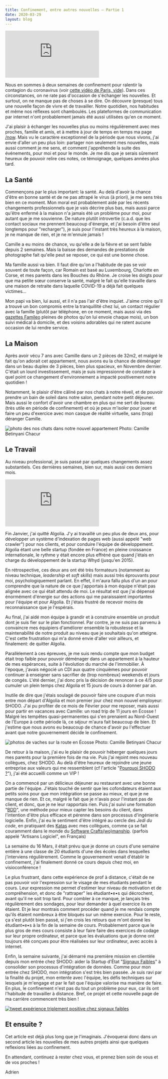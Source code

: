 ```yaml
---
title: Confinement, entre autres nouvelles – Partie 1
date: 2020-03-29
layout: blog
---
```


<iframe class="img" src="https://www.youtube.com/embed/_yfizXzgswM" frameborder="0" allow="accelerometer; autoplay; encrypted-media; gyroscope; picture-in-picture" allowfullscreen></iframe>

Nous en sommes à deux semaines de confinement pour ralentir la contagion du coronavirus (voir [cette vidéo de Paris, vide](https://www.youtube.com/watch?v=_yfizXzgswM)). Dans ces circonstances, on ne rate pas d'occasion de s'échanger les nouvelles. Et surtout, on ne manque pas de choses à se dire. On découvre (presque) tous une nouvelle façon de vivre et de travailler. Notre quotidien, nos habitudes et même nos réflexes sont chamboulés. Les plateformes de communication par internet n'ont probablement jamais été aussi utilisées qu'en ce moment.

J'ai plaisir à échanger les nouvelles plus ou moins régulièrement avec mes proches, famille et amis, et à mettre à jour de temps en temps ma page [/now](/now). Mais vu le caractère exceptionnel de la période que nous vivons, j'ai envie d'aller un peu plus loin: partager non seulement mes nouvelles, mais aussi comment je me sens, et comment j'appréhende la suite des événements, pour moi et pour le monde. Je me dis que je serais sûrement heureux de pouvoir relire ces notes, ce témoignage, quelques années plus tard.

## La Santé

Commençons par le plus important: la santé. Au delà d'avoir la chance d'être en bonne santé et de ne pas attrapé le virus (à priori), je me sens très bien en ce moment. Mon moral est probablement aidé par les récents changements professionnels que je vais décrire plus bas, mais aussi parce qu'être enfermé à la maison n'a jamais été un problème pour moi, pour autant que je me souvienne. De nature plutôt introvertie (c.a.d. que les contact sociaux me prennent beaucoup d'énergie, et j'ai besoin d'être seul longtemps pour "recharger"), je suis pour l'instant très heureux à la maison, je ne manque de rien, et je ne m'ennuie jamais !

Camille a eu moins de chance, vu qu'elle a de la fièvre et se sent faible depuis 2 semaines. Mais la baisse des demandes de prestations de photographe fait qu'elle peut se reposer, ce qui est une bonne chose.

Ma famille aussi va bien. Il faut dire qu'on a l'habitude de pas se voir souvent de toute façon, car Romain est basé au Luxembourg, Charlotte en Corse, et mes parents dans les Bouches du Rhône. Je croise les doigts pour que ma petite sœur conserve la santé, malgré le fait qu'elle travaille dans une maison de retraite dans laquelle COVID-19 a déjà fait quelques victimes...

Mon papi va bien, lui aussi, et il n'a pas l'air d'être inquiet. J'aime croire qu'il a trouvé un bon compromis entre la tranquillité chez lui, un contact régulier avec la famille (plutôt par téléphone, en ce moment, mais aussi via des [gazettes Famileo](https://www.famileo.com/) pleines de photos qu'on lui envoie chaque mois), un bon suivi médical à domicile, et des voisins adorables qui ne ratent aucune occasion de lui rendre service.

## La Maison

Après avoir vécu 7 ans avec Camille dans un 2 pièces de 32m2, et malgré le fait qu'on adorait cet appartement, nous avons eu la chance de déménager dans un beau duplex de 3 pièces, bien plus spacieux, en Novembre dernier. C'était un lourd investissement, mais je suis impressionné de constater à quel point ce changement d'environnement a impacté positivement notre quotidien !

Notamment, le plaisir d'être câliné par nos chats à notre réveil, et de pouvoir prendre un bain de soleil dans notre salon, pendant notre petit déjeuner. Mais aussi le confort d'avoir une chambre en plus qui me sert de bureau (très utile en période de confinement) et où je peux m'isoler pour jouer et faire un peu d'exercice avec mon casque de réalité virtuelle, sans (trop) déranger Camille.

![photo des nos chats dans notre nouvel appartement](./assets/photo-chats-maison.jpg)
<span class="caption">Photo: Camille Betinyani Chacur</span>

## Le Travail

Au niveau professional, je suis passé par quelques changements assez substantiels. Ces dernières semaines, bien sur, mais aussi ces derniers mois.

<iframe class="img" src="https://www.youtube.com/embed/CpFqPVmMeaE" frameborder="0" allow="accelerometer; autoplay; encrypted-media; gyroscope; picture-in-picture" allowfullscreen></iframe>

Fin Janvier, j'ai quitté Algolia. J'y ai travaillé un peu plus de deux ans, pour développer un système d'indexation de pages web (aussi appelé "web crawler") pour nos clients, et pour conduire l'équipe de développement. Algolia étant une belle startup (fondée en France) en pleine croissance internationale, le rythme y était encore plus effréné que quand j'étais en charge du développement de la startup Whyd (jusqu'en 2015).

En rétrospective, ces deux ans ont été très formateurs (notamment au niveau technique, _leadership_ et _soft skills_) mais aussi très éprouvants pour moi, psychologiquement parlant. En effet, il m'aura fallu plus d'un an pour comprendre que la nature de ce que j'apportais à mon équipe n'était pas alignée avec ce qui était attendu de moi. Le résultat est que j'ai dépensé énormément d'énergie sur des actions qui me paraissaient importantes pour l'équipe et pour Algolia. Et j'étais frustré de recevoir moins de reconnaissance que je l'espérais.

Au final, j'ai aidé mon équipe à grandir et à construire ensemble un produit dont je suis fier sur le plan fonctionnel. Par contre, je ne suis pas parvenu à convaincre mes équipiers d'améliorer ensemble la robustesse et la maintenabilité de notre produit au niveau que je souhaitais qu'on atteigne. C'est cette frustration qui m'a donné envie d'aller voir ailleurs, et finalement: de quitter Algolia.

Parallèlement à ces épreuves, je me suis rendu compte que mon budget était trop faible pour pouvoir déménager dans un appartement à la hauteur de mes espérances, suite à l'évolution du marché de l'immobilier. À l'époque, j'avais négocié un CDI aux quatre cinquièmes pour pouvoir continuer à enseigner sans sacrifier de (trop nombreux) weekends et jours de congés. L'été dernier, j'ai donc pris la décision de renoncer à ce 4/5 pour cumuler un plein temps chez Algolia et 15 jours de cours à donner par an.

Inutile de dire que j'étais soulagé de pouvoir faire une coupure d'un mois entre mon départ d'Algolia et mon premier jour chez mon nouvel employeur: SHODO. J'ai pu profiter de ce mois de Février pour me reposer, mais aussi pour partir en vacances avec Camille: un road trip de 11 jours en Écosse ! Malgré les tempêtes quasi-permanentes qui s'en prenaient au Nord-Ouest de l'Europe à cette période là, ce séjour m'aura fait beaucoup de bien. Et j'estime que nous avons eu beaucoup de chance d'avoir pu l'effectuer avant que notre gouvernement décide le confinement.

![photos de vaches sur la route en Écosse](./assets/photo-écosse-vaches.jpg)
<span class="caption">Photo: Camille Betinyani Chacur</span>

De retour à la maison, j'ai eu le plaisir de pouvoir héberger quelques jours mes parents pour la première fois de ma vie. Puis j'ai rejoint mes nouveau collègues, chez SHODO. Au delà d'être heureux de rejoindre une jeune entreprise aux valeurs qui me ressemblent (cf l'article "[Pourquoi SHODO ?](https://medium.com/shodo-io/pourquoi-shodo-4793396b7199)"), j'ai été accueilli comme un VIP !

On a commencé par un délicieux déjeuner au restaurant avec une bonne partie de l'équipe. J'étais touché de sentir que les cofondateurs étaient aux petits soins pour que mon intégration se passe au mieux, et que je ne manque de rien. Et ce, malgré le fait que je n'avais pour l'instant pas de client, et donc, que je ne leur rapportais rien. Puis j'ai suivi une formation "[BDD](https://en.wikipedia.org/wiki/Business-driven_development)", une méthode pour mieux capter les besoins du client, dans l'intention d'être plus efficace et pérenne dans son processus d'ingénierie logicielle. Enfin, j'ai eu le sentiment d'être intégré au cercle des _Jedi du code_, en pratiquant des [Katas](https://en.wikipedia.org/wiki/Kata_(programming)) avec mes collègues, comme ça se fait couramment dans le monde du [Software Crafts(wo)manship](https://en.wikipedia.org/wiki/Software_craftsmanship). (parfois appelé "Artisans Logiciel", en Français)

La semaine du 16 Mars, il était prévu que je donne un cours d'une semaine entière à une classe de 20 étudiants d'une des écoles dans lesquelles j'interviens régulièrement. Comme le gouvernement venait d'établir le confinement, j'ai finalement donné ce cours depuis chez moi, en visioconférence !

Le plus frustrant, dans cette expérience de prof à distance, c'était de ne pas pouvoir voir l'expression sur le visage de mes étudiants pendant le cours. Leur expression me permet d'estimer leur niveau de motivation et de compréhension, et donc de "rattraper" les étudiant•e•s qui décrochent, avant qu'il ne soit trop tard. Pour combler à ce manque, je lançais très régulièrement des sondages, pour leur demander à quel exercice ils en étaient. Et je leur montrais comment procéder quand je me rendais compte qu'ils étaient nombreux à être bloqués sur un même exercice. Pour le reste, ça s'est plutôt bien passé, si j'en crois les retours que m'ont donné les étudiant•e•s à la fin de la semaine de cours. Probablement parce que le plus gros de mes cours consiste à leur faire faire des exercices de codage sur leur propre ordinateur, et parce que les évaluations que je donne ont toujours été conçues pour être réalisées sur leur ordinateur, avec accès à internet.

Enfin, la semaine suivante, j'ai démarré ma première mission en clientèle depuis mon entrée chez SHODO: aider la Startup d'État "[Signaux Faibles](https://beta.gouv.fr/startups/signaux-faibles.html)" à consolider son processus d'intégration de données. Comme pour mon entrée chez SHODO, mon intégration s'est très bien passée. Je suis ravi par la finalité du projet, mon entente avec l'équipe, les défis techniques sur lesquels je m'engage et par le fait que l'équipe valorise ma manière de faire. En plus, le confinement n'est pas du tout un problème pour eux, car ils ont l'habitude de travailler à distance. Bref, ce projet et cette nouvelle page de ma carrière commencent très bien !

[![tweet expérience triplement positive chez signaux faibles](./assets/tweet-mission.png)](https://twitter.com/adrienjoly/status/1242778549318270977)

## Et ensuite ?

Cet article est déjà plus long que je l'imaginais. J'évoquerai donc dans un second article les nouvelles de mes autres projets ainsi que quelques reflexions liées au confinement.

En attendant, continuez à rester chez vous, et prenez bien soin de vous et de vos proches !

Adrien
